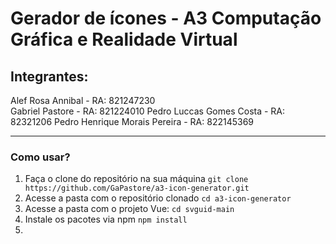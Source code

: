 # Gerador de ícones - A3 Computação Gráfica e Realidade Virtual

## Integrantes:
Alef Rosa Annibal - RA: 821247230 <br />
Gabriel Pastore - RA: 821224010
Pedro Luccas Gomes Costa - RA: 82321206
Pedro Henrique Morais Pereira - RA: 822145369

___

### Como usar?
1. Faça o clone do repositório na sua máquina
`git clone https://github.com/GaPastore/a3-icon-generator.git`
2. Acesse a pasta com o repositório clonado
`cd a3-icon-generator`
3. Acesse a pasta com o projeto Vue:
`cd svguid-main`
4. Instale os pacotes via npm
`npm install`
5. 
